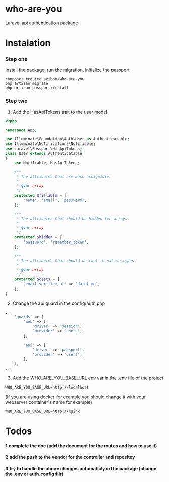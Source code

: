 # who-are-you
Laravel api authentication package
# Instalation
### Step one
Install the package, run the migration, initialize the passport  
```
composer require azibom/who-are-you
php artisan migrate
php artisan passport:install
```

### Step two
1. Add the HasApiTokens trait to the user model
```php
<?php

namespace App;

use Illuminate\Foundation\Auth\User as Authenticatable;
use Illuminate\Notifications\Notifiable;
use Laravel\Passport\HasApiTokens;
class User extends Authenticatable
{
    use Notifiable, HasApiTokens;

    /**
     * The attributes that are mass assignable.
     *
     * @var array
     */
    protected $fillable = [
        'name', 'email', 'password',
    ];

    /**
     * The attributes that should be hidden for arrays.
     *
     * @var array
     */
    protected $hidden = [
        'password', 'remember_token',
    ];

    /**
     * The attributes that should be cast to native types.
     *
     * @var array
     */
    protected $casts = [
        'email_verified_at' => 'datetime',
    ];
}

```
2. Change the api guard in the config/auth.php
```php
...
    'guards' => [
        'web' => [
            'driver' => 'session',
            'provider' => 'users',
        ],

        'api' => [
            'driver' => 'passport',
            'provider' => 'users',
        ],
    ],
...
```
3. Add the WHO_ARE_YOU_BASE_URL env var in the .env file of the project
```
WHO_ARE_YOU_BASE_URL=http://localhost
```
(If you are using docker for example you should change it with your webserver container's name for example)
```
WHO_ARE_YOU_BASE_URL=http://nginx
```
# Todos
#### 1.complete the doc (add the document for the routes and how to use it)
#### 2.add the push to the vendor for the controller and repositoy
#### 3.try to handle the above changes automaticly in the package (change the .env or auth.config filr)
